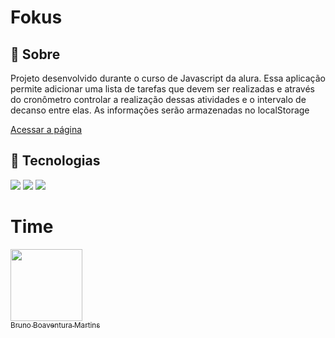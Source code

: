 <h1>Fokus</h1>

<h2>🔖 Sobre</h2>
<p>Projeto desenvolvido durante o curso de Javascript da alura. Essa aplicação permite adicionar uma lista de tarefas que devem ser realizadas e através do cronômetro controlar a realização dessas atividades e o intervalo de decanso entre elas. As informações serão armazenadas no localStorage</p>

[Acessar a página](https://brunomartins.github.io/fokus-javascript-dom/)

## 🚀 Tecnologias
<div>
  <img src="https://img.shields.io/badge/html5-%23E34F26.svg?style=for-the-badge&logo=html5&logoColor=white">
  <img src="http://img.shields.io/badge/css3-%231572B6.svg?style=for-the-badge&logo=css3&logoColor=white">
  <img src="https://img.shields.io/badge/javascript-%23323330.svg?style=for-the-badge&logo=javascript&logoColor=%23F7DF1E">
</div>

# Time
[<img loading="lazy" src="https://avatars.githubusercontent.com/u/152302844?v=4" width=115><br><sub>Bruno Boaventura Martins</sub>](https://github.com/BrunoMartins)
